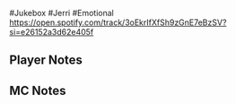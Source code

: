 #Jukebox #Jerri #Emotional 
https://open.spotify.com/track/3oEkrIfXfSh9zGnE7eBzSV?si=e26152a3d62e405f
## Player Notes
## MC Notes